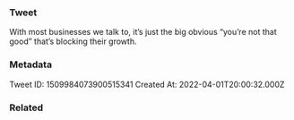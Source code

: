 ### Tweet
With most businesses we talk to, it’s just the big obvious “you’re not that good” that’s blocking their growth.

### Metadata
Tweet ID: 1509984073900515341
Created At: 2022-04-01T20:00:32.000Z

### Related

